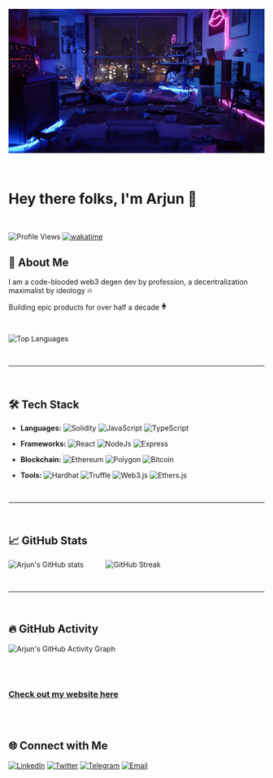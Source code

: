 ![profile banner](assets/bg.gif)

<br>

# Hey there folks, I'm Arjun 👋

<br>

![Profile Views](https://komarev.com/ghpvc/?username=arjun-r34&style=flat-square&color=blue)
[![wakatime](https://wakatime.com/badge/user/2820b844-309a-4e20-959e-7f67e9d5a576.svg)](https://wakatime.com/@2820b844-309a-4e20-959e-7f67e9d5a576)

## 🚀 About Me
  <p> I am a code-blooded web3 degen dev by profession, a decentralization maximalist by ideology 🔥 </p>

  <p> Building epic products for over half a decade <img height="15" style="cursor: pointer" src="assets/eth.png"> </p>
<br>

![Top Languages](https://github-readme-stats.vercel.app/api/top-langs/?username=arjun-r34&layout=compact&theme=radical)

<br>
<hr>
<br>

## 🛠️ Tech Stack
- **Languages:** 
  ![Solidity](https://img.shields.io/badge/Solidity-363636?style=for-the-badge&logo=solidity&logoColor=white) 
  ![JavaScript](https://img.shields.io/badge/JavaScript-F7DF1E?style=for-the-badge&logo=javascript&logoColor=black) 
  ![TypeScript](https://img.shields.io/badge/TypeScript-007ACC?style=for-the-badge&logo=typescript&logoColor=white) 

- **Frameworks:** 
  ![React](https://img.shields.io/badge/React-20232A?style=for-the-badge&logo=react&logoColor=61DAFB) 
  ![NodeJs](https://img.shields.io/badge/Node.js-339933?style=for-the-badge&logo=nodedotjs&logoColor=white) 
  ![Express](https://img.shields.io/badge/Express-000000?style=for-the-badge&logo=express&logoColor=white)

- **Blockchain:** 
  ![Ethereum](https://img.shields.io/badge/Ethereum-3C3C3D?style=for-the-badge&logo=ethereum&logoColor=white)
  ![Polygon](https://img.shields.io/badge/Polygon-3C3C3D?style=for-the-badge&logo=polygon&logoColor=white)
  ![Bitcoin](https://img.shields.io/badge/Bitcoin-3C3C3D?style=for-the-badge&logo=bitcoin&logoColor=yellow)

- **Tools:** 
  ![Hardhat](https://img.shields.io/badge/Hardhat-FFCB2B?style=for-the-badge&logo=hardhat&logoColor=white) 
  ![Truffle](https://img.shields.io/badge/Truffle-5E473B?style=for-the-badge&logo=truffle&logoColor=white) 
  ![Web3.js](https://img.shields.io/badge/Web3.js-F16822?style=for-the-badge&logo=web3dotjs&logoColor=white) 
  ![Ethers.js](https://img.shields.io/badge/Ethers.js-3C3C3D?style=for-the-badge&logo=ethereum&logoColor=white)

<br>
<hr>
<br>

## 📈 GitHub Stats
![Arjun's GitHub stats](https://github-readme-stats.vercel.app/api?username=arjun-r34&show_icons=true&theme=radical)
&nbsp;
&nbsp;
&nbsp;
&nbsp;
&nbsp;
![GitHub Streak](https://github-readme-streak-stats.herokuapp.com/?user=arjun-r34&theme=radical)

<br>
<hr>
<br>

## 🔥 GitHub Activity
![Arjun's GitHub Activity Graph](https://github-profile-summary-cards.vercel.app/api/cards/profile-details?username=arjun-r34&theme=radical&hide_border=true)

<br>
<br>

### [Check out my website here](https://arjun.wtf)

<br>
<br>

## 🌐 Connect with Me
[![LinkedIn](https://img.shields.io/badge/LinkedIn-0077B5?style=for-the-badge&logo=linkedin&logoColor=white)](https://www.linkedin.com/in/itsarjn)
[![Twitter](https://img.shields.io/badge/Twitter-1DA1F2?style=for-the-badge&logo=twitter&logoColor=white)](https://twitter.com/itsarjn)
[![Telegram](https://img.shields.io/badge/Telegram-1DA1F2?style=for-the-badge&logo=telegram&logoColor=white)](https://t.me/itsarjn)
[![Email](https://img.shields.io/badge/Email-1DA1F2?style=for-the-badge&logo=email&logoColor=white)](mailto:itsarjn@gmail.com)
